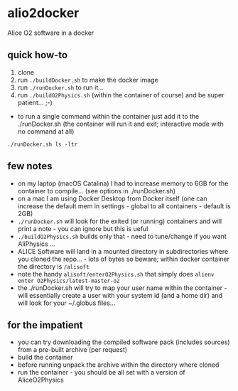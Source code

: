 # alio2docker
Alice O2 software in a docker

## quick how-to

1. clone 
2. run `./buildDocker.sh` to make the docker image
3. run `./runDocker.sh` to run it...
4. run `./buildO2Physics.sh` (within the container of course) and be super patient... ;-)

- to run a single command within the container just add it to the ./runDocker.sh (the container will run it and exit; interactive mode with no command at all)
```
./runDocker.sh ls -ltr
```

## few notes

- on my laptop (macOS Catalina) I had to increase memory to 6GB for the container to compile... (see options in ./runDocker.sh)
- on a mac I am using Docker Desktop from Docker itself (one can increase the default mem in settings - global to all containers - default is 2GB)
- `./runDocker.sh` will look for the exited (or running) containers and will print a note - you can ignore but this is ueful
- `./buildO2Physics.sh` builds only that - need to tune/change if you want AliPhysics ...
- ALICE Software will land in a mounted directory in subdirectories where you cloned the repo... - lots of bytes so beware; within docker container the directory is `/alisoft`
- note the handy `alisoft/enterO2Physics.sh` that simply does `alienv enter O2Physics/latest-master-o2`
- the ./runDocker.sh will try to map your user name within the container - will essentially create a user with your system id (and a home dir) and will look for your ~/.globus files...

## for the impatient

- you can try downloading the compiled software pack (includes sources) from a pre-built archive (per request)
- build the container
- before running unpack the archive within the directory where cloned
- run the container - you should be all set with a version of AliceO2Physics
